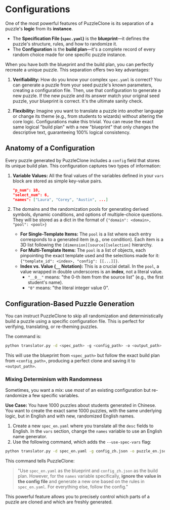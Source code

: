 # Configurations

One of the most powerful features of PuzzleClone is its separation of a puzzle's **logic** from its **instance**.

*   The **Specification File (`spec.yaml`)** is the **blueprint**—it defines the puzzle's structure, rules, and how to randomize it.
*   The **Configuration** is the **build plan**—it's a complete record of every random choice made for one specific puzzle instance.

When you have both the blueprint and the build plan, you can perfectly recreate a unique puzzle. This separation offers two key advantages:

1.  **Verifiability:** How do you know your complex `spec.yaml` is correct? You can generate a puzzle from your seed puzzle's known parameters, creating a configuration file. Then, use that configuration to generate a new puzzle. If the new puzzle and its answer match your original seed puzzle, your blueprint is correct. It's the ultimate sanity check.

2.  **Flexibility:** Imagine you want to translate a puzzle into another language or change its theme (e.g., from students to wizards) without altering the core logic. Configurations make this trivial. You can reuse the exact same logical "build plan" with a new "blueprint" that only changes the descriptive text, guaranteeing 100% logical consistency.

## Anatomy of a Configuration

Every puzzle generated by PuzzleClone includes a `config` field that stores its unique build plan. This configuration captures two types of information:

1.  **Variable Values:** All the final values of the variables defined in your `vars` block are stored as simple key-value pairs.
    ```json
    "p_num": 10,
    "select_num": 6,
    "names": ["Laura", "Corey", "Austin", ...]
    ```

2.  The domains and the randomization pools for generating derived symbols, dynamic conditions, and options of multiple-choice questions. They will be stored as a dict in the format of `{"domain": <domain>, "pool": <pool>}`
    *   **For Single-Template Items:** The `pool` is a list where each entry corresponds to a generated item (e.g., one condition). Each item is a 3D list following the `[dimension][source][selection]` hierarchy.
    *   **For Multi-Template Items:** The `pool` is a list of objects, each pinpointing the exact template used and the selections made for it: `{"template_id": <index>, "config": [[...]]}`.
    *   **Index vs. Value (`__` Notation):** This is a crucial detail. In the `pool`, a value wrapped in double underscores is an **index**, not a literal value.
        *   `"__0__"` means: "the 0-th item from the source list" (e.g., the first student's name).
        *   `"0"` means: "the literal integer value 0".

## Configuration-Based Puzzle Generation

You can instruct PuzzleClone to skip all randomization and deterministically build a puzzle using a specific configuration file. This is perfect for verifying, translating, or re-theming puzzles.

The command is:

```bash
python translator.py -d <spec_path> -g <config_path> -o <output_path>
```

This will use the blueprint from `<spec_path>` but follow the exact build plan from `<config_path>`, producing a perfect clone and saving it to `<output_path>`.

### Mixing Determinism with Randomness

Sometimes, you want a mix: use *most* of an existing configuration but re-randomize a few specific variables.

**Use Case:** You have 1000 puzzles about students generated in Chinese. You want to create the exact same 1000 puzzles, with the same underlying logic, but in English and with new, randomized English names.

1.  Create a new `spec_en.yaml` where you translate all the `desc` fields to English. In the `vars` section, change the `names` variable to use an English name generator.
2.  Use the following command, which adds the `--use-spec-vars` flag:

```bash
python translator.py -d spec_en.yaml -g config_zh.json -o puzzle_en.json --use-spec-vars names
```

This command tells PuzzleClone:
> "Use `spec_en.yaml` as the blueprint and `config_zh.json` as the build plan. However, for the `names` variable specifically, **ignore the value in the config file** and generate a new one based on the rules in `spec_en.yaml`. For everything else, follow the config."

This powerful feature allows you to precisely control which parts of a puzzle are cloned and which are freshly generated.
